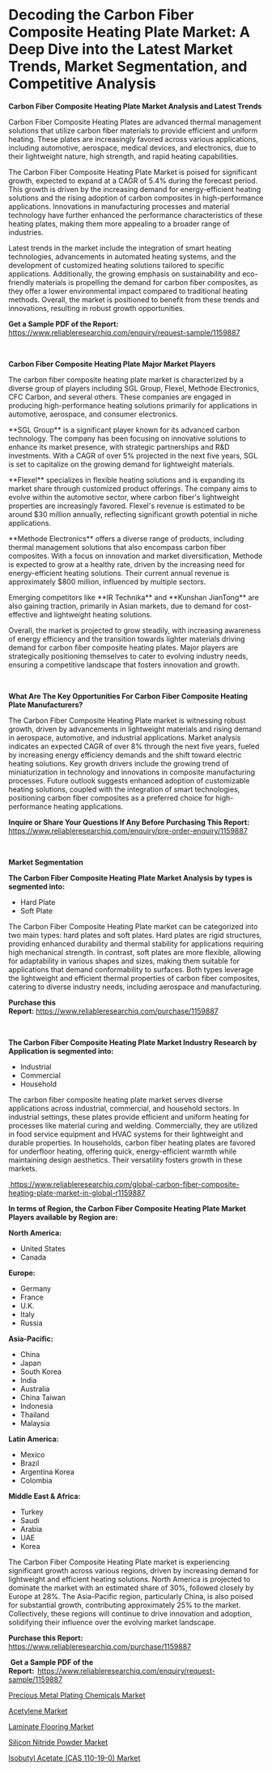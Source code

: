 <p><h1>Decoding the Carbon Fiber Composite Heating Plate Market: A Deep Dive into the Latest Market Trends, Market Segmentation, and Competitive Analysis</h1></p><p><strong>Carbon Fiber Composite Heating Plate Market Analysis and Latest Trends</strong></p>
<p><p>Carbon Fiber Composite Heating Plates are advanced thermal management solutions that utilize carbon fiber materials to provide efficient and uniform heating. These plates are increasingly favored across various applications, including automotive, aerospace, medical devices, and electronics, due to their lightweight nature, high strength, and rapid heating capabilities.</p><p>The Carbon Fiber Composite Heating Plate Market is poised for significant growth, expected to expand at a CAGR of 5.4% during the forecast period. This growth is driven by the increasing demand for energy-efficient heating solutions and the rising adoption of carbon composites in high-performance applications. Innovations in manufacturing processes and material technology have further enhanced the performance characteristics of these heating plates, making them more appealing to a broader range of industries.</p><p>Latest trends in the market include the integration of smart heating technologies, advancements in automated heating systems, and the development of customized heating solutions tailored to specific applications. Additionally, the growing emphasis on sustainability and eco-friendly materials is propelling the demand for carbon fiber composites, as they offer a lower environmental impact compared to traditional heating methods. Overall, the market is positioned to benefit from these trends and innovations, resulting in robust growth opportunities.</p></p>
<p><strong>Get a Sample PDF of the Report:&nbsp;</strong> <a href="https://www.reliableresearchiq.com/enquiry/request-sample/1159887?utm_campaign=1594&utm_medium=2&utm_source=Github&utm_content=ia&utm_term=29102024&utm_id=carbon-fiber-composite-heating-plate">https://www.reliableresearchiq.com/enquiry/request-sample/1159887</a></p>
<p>&nbsp;</p>
<p><strong>Carbon Fiber Composite Heating Plate Major Market Players</strong></p>
<p><p>The carbon fiber composite heating plate market is characterized by a diverse group of players including SGL Group, Flexel, Methode Electronics, CFC Carbon, and several others. These companies are engaged in producing high-performance heating solutions primarily for applications in automotive, aerospace, and consumer electronics.</p><p>**SGL Group** is a significant player known for its advanced carbon technology. The company has been focusing on innovative solutions to enhance its market presence, with strategic partnerships and R&D investments. With a CAGR of over 5% projected in the next five years, SGL is set to capitalize on the growing demand for lightweight materials.</p><p>**Flexel** specializes in flexible heating solutions and is expanding its market share through customized product offerings. The company aims to evolve within the automotive sector, where carbon fiber's lightweight properties are increasingly favored. Flexel's revenue is estimated to be around $30 million annually, reflecting significant growth potential in niche applications.</p><p>**Methode Electronics** offers a diverse range of products, including thermal management solutions that also encompass carbon fiber composites. With a focus on innovation and market diversification, Methode is expected to grow at a healthy rate, driven by the increasing need for energy-efficient heating solutions. Their current annual revenue is approximately $800 million, influenced by multiple sectors.</p><p>Emerging competitors like **IR Technika** and **Kunshan JianTong** are also gaining traction, primarily in Asian markets, due to demand for cost-effective and lightweight heating solutions. </p><p>Overall, the market is projected to grow steadily, with increasing awareness of energy efficiency and the transition towards lighter materials driving demand for carbon fiber composite heating plates. Major players are strategically positioning themselves to cater to evolving industry needs, ensuring a competitive landscape that fosters innovation and growth.</p></p>
<p>&nbsp;</p>
<p><strong>What Are The Key Opportunities For Carbon Fiber Composite Heating Plate Manufacturers?</strong></p>
<p><p>The Carbon Fiber Composite Heating Plate market is witnessing robust growth, driven by advancements in lightweight materials and rising demand in aerospace, automotive, and industrial applications. Market analysis indicates an expected CAGR of over 8% through the next five years, fueled by increasing energy efficiency demands and the shift toward electric heating solutions. Key growth drivers include the growing trend of miniaturization in technology and innovations in composite manufacturing processes. Future outlook suggests enhanced adoption of customizable heating solutions, coupled with the integration of smart technologies, positioning carbon fiber composites as a preferred choice for high-performance heating applications.</p></p>
<p><strong>Inquire or Share Your Questions If Any Before Purchasing This Report:</strong> <a href="https://www.reliableresearchiq.com/enquiry/pre-order-enquiry/1159887?utm_campaign=1594&utm_medium=2&utm_source=Github&utm_content=ia&utm_term=29102024&utm_id=carbon-fiber-composite-heating-plate">https://www.reliableresearchiq.com/enquiry/pre-order-enquiry/1159887</a></p>
<p>&nbsp;</p>
<p><strong>Market Segmentation</strong></p>
<p><strong>The Carbon Fiber Composite Heating Plate Market Analysis by types is segmented into:</strong></p>
<p><ul><li>Hard Plate</li><li>Soft Plate</li></ul></p>
<p><p>The Carbon Fiber Composite Heating Plate market can be categorized into two main types: hard plates and soft plates. Hard plates are rigid structures, providing enhanced durability and thermal stability for applications requiring high mechanical strength. In contrast, soft plates are more flexible, allowing for adaptability in various shapes and sizes, making them suitable for applications that demand conformability to surfaces. Both types leverage the lightweight and efficient thermal properties of carbon fiber composites, catering to diverse industry needs, including aerospace and manufacturing.</p></p>
<p><strong>Purchase this Report:&nbsp;</strong><a href="https://www.reliableresearchiq.com/purchase/1159887?utm_campaign=1594&utm_medium=2&utm_source=Github&utm_content=ia&utm_term=29102024&utm_id=carbon-fiber-composite-heating-plate">https://www.reliableresearchiq.com/purchase/1159887</a></p>
<p>&nbsp;</p>
<p><strong>The Carbon Fiber Composite Heating Plate Market Industry Research by Application is segmented into:</strong></p>
<p><ul><li>Industrial</li><li>Commercial</li><li>Household</li></ul></p>
<p><p>The carbon fiber composite heating plate market serves diverse applications across industrial, commercial, and household sectors. In industrial settings, these plates provide efficient and uniform heating for processes like material curing and welding. Commercially, they are utilized in food service equipment and HVAC systems for their lightweight and durable properties. In households, carbon fiber heating plates are favored for underfloor heating, offering quick, energy-efficient warmth while maintaining design aesthetics. Their versatility fosters growth in these markets.</p></p>
<p><a href="https://www.reliableresearchiq.com/global-carbon-fiber-composite-heating-plate-market-in-global-r1159887?utm_campaign=1594&utm_medium=2&utm_source=Github&utm_content=ia&utm_term=29102024&utm_id=carbon-fiber-composite-heating-plate">&nbsp;https://www.reliableresearchiq.com/global-carbon-fiber-composite-heating-plate-market-in-global-r1159887</a></p>
<p><strong>In terms of Region, the Carbon Fiber Composite Heating Plate Market Players available by Region are:</strong></p>
<p>
    <p> <strong> North America: </strong>
        <ul>
            <li>United States</li>
            <li>Canada</li>
        </ul>
        </p> 
    <p> <strong> Europe: </strong>
        <ul>
            <li>Germany</li>
            <li>France</li>
            <li>U.K.</li>
            <li>Italy</li>
            <li>Russia</li>
        </ul>
        </p> 
    <p> <strong> Asia-Pacific: </strong>
        <ul>
            <li>China</li>
            <li>Japan</li>
            <li>South Korea</li>
            <li>India</li>
            <li>Australia</li>
            <li>China Taiwan</li>
            <li>Indonesia</li>
            <li>Thailand</li>
            <li>Malaysia</li>
        </ul>
        </p> 
    <p> <strong> Latin America: </strong>
        <ul>
            <li>Mexico</li>
            <li>Brazil</li>
            <li>Argentina Korea</li>
            <li>Colombia</li>
        </ul>
        </p> 
    <p> <strong> Middle East & Africa: </strong>
        <ul>
            <li>Turkey</li>
            <li>Saudi</li>
            <li>Arabia</li>
            <li>UAE</li>
            <li>Korea</li>
        </ul>
    </p>
    </p>
<p><p>The Carbon Fiber Composite Heating Plate market is experiencing significant growth across various regions, driven by increasing demand for lightweight and efficient heating solutions. North America is projected to dominate the market with an estimated share of 30%, followed closely by Europe at 28%. The Asia-Pacific region, particularly China, is also poised for substantial growth, contributing approximately 25% to the market. Collectively, these regions will continue to drive innovation and adoption, solidifying their influence over the evolving market landscape.</p></p>
<p><strong>Purchase this Report: </strong><a href="https://www.reliableresearchiq.com/purchase/1159887?utm_campaign=1594&utm_medium=2&utm_source=Github&utm_content=ia&utm_term=29102024&utm_id=carbon-fiber-composite-heating-plate">https://www.reliableresearchiq.com/purchase/1159887</a></p>
<p>&nbsp;<strong>Get a Sample PDF of the Report:&nbsp;&nbsp;</strong><a href="https://www.reliableresearchiq.com/enquiry/request-sample/1159887?utm_campaign=1594&utm_medium=2&utm_source=Github&utm_content=ia&utm_term=29102024&utm_id=carbon-fiber-composite-heating-plate">https://www.reliableresearchiq.com/enquiry/request-sample/1159887</a></p>
<p><strong></strong></p>
<p><p><a href="https://www.linkedin.com/pulse/precious-metal-plating-chemicals-market-evolution-key-trends-slkrf?utm_campaign=1594&utm_medium=2&utm_source=Github&utm_content=ia&utm_term=29102024&utm_id=carbon-fiber-composite-heating-plate">Precious Metal Plating Chemicals Market</a></p><p><a href="https://www.linkedin.com/pulse/acetylene-market-industry-landscape-growth-trajectories-lkeff?utm_campaign=1594&utm_medium=2&utm_source=Github&utm_content=ia&utm_term=29102024&utm_id=carbon-fiber-composite-heating-plate">Acetylene Market</a></p><p><a href="https://www.linkedin.com/pulse/laminate-flooring-industry-sector-market-dynamics-future-1mqrf?utm_campaign=1594&utm_medium=2&utm_source=Github&utm_content=ia&utm_term=29102024&utm_id=carbon-fiber-composite-heating-plate">Laminate Flooring Market</a></p><p><a href="https://www.linkedin.com/pulse/silicon-nitride-powder-market-global-regional-analysis-ahwec?utm_campaign=1594&utm_medium=2&utm_source=Github&utm_content=ia&utm_term=29102024&utm_id=carbon-fiber-composite-heating-plate">Silicon Nitride Powder Market</a></p><p><a href="https://github.com/hgf64gh/Market-Research-Report-List-1/blob/main/isobutyl-acetate-cas-110-19-0-market.md?utm_campaign=1594&utm_medium=2&utm_source=Github&utm_content=ia&utm_term=29102024&utm_id=carbon-fiber-composite-heating-plate">Isobutyl Acetate (CAS 110-19-0) Market</a></p></p>